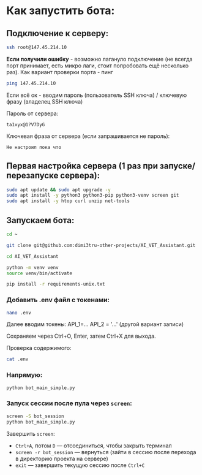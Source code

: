 # Как запустить бота:

## Подключение к серверу:

```bash
ssh root@147.45.214.10
```

**Если получили ошибку** - возможно лагануло подключение (не всегда порт принимает, есть микро лаги, стоит попробовать ещё несколько раз).
Как вариант проверки порта - пинг

```bash
ping 147.45.214.10
```

Если всё ок - вводим пароль (пользователь SSH ключа) / ключевую фразу (владелец SSH ключа)

Пароль от сервера:
```
ta1xyx@1?V7DyG
```

Ключевая фраза от сервера (если запрашивается не пароль):
```
Не настроил пока что
```

## Первая настройка сервера (1 раз при запуске/перезапуске сервера):

```bash
sudo apt update && sudo apt upgrade -y
sudo apt install -y python3 python3-pip python3-venv screen git
sudo apt install -y htop curl unzip net-tools
```

## Запускаем бота:

```bash
cd ~
```

```bash
git clone git@github.com:dimi3tru-other-projects/AI_VET_Assistant.git

```

```bash
cd AI_VET_Assistant
```

```bash
python -m venv venv
source venv/bin/activate
```

```bash
pip install -r requirements-unix.txt
```

### Добавить .env файл с токенами:
```bash
nano .env
```

Далее вводим токены:
API_1=...
API_2 = '...' (другой вариант записи)

Сохраняем через Ctrl+O, Enter, затем Ctrl+X для выхода.

Проверка содержимого:
```bash
cat .env
```

### Напрямую:

```bash
python bot_main_simple.py
```

### Запуск сессии после пула через `screen`:

```bash
screen -S bot_session
python bot_main_simple.py
```

Завершить `screen`:

- `Ctrl+A`, потом `D` — отсоединиться, чтобы закрыть терминал
- `screen -r bot_session` — вернуться (зайти в сессию после перехода в директорию проекта на сервере)
- `exit` — завершить текущую сессию после `Ctrl+C`


